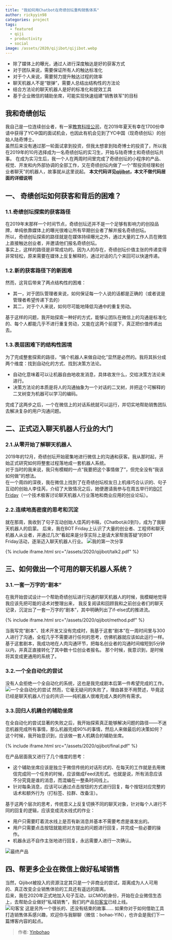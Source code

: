 ```yaml
---
title: "我如何用Chatbot在奇绩创坛重构销售体系"
author: rickyyin98
categories: project
tags:
  - featured
  - qiji
  - productivity
  - social
image: /assets/2020/qijibot/qijibot.webp
---
```


- 除了媒体上的曝光，通过人进行深度触达是好的获客方式
- 对于团队来说，需要保证所有人的触达标准化
- 对于个人来说，需要努力提升触达过程的效率
- 聊天机器人不是“银弹”，需要人总结出结构性的方法论
- 结合方法论的聊天机器人是好的标准化和提效工具
- 基于企业微信的辅助坐席，可能实现快速组建“销售铁军”的目标

## 我和奇绩创坛

我自己是一位连续创业者，有一家[教育科技公司](www.phaedoclasses.com)，在2019年夏天有幸在1700份申请中获得了YC中国的面试机会，也因此有机会见到了YC中国（现奇绩创坛）的创始人陆奇博士。  
虽然后来没有通过那一轮面试拿到投资，但我太想拿到陆奇博士的投资了，所以我在2019年的10月选择成为一名奇绩创坛的实习生，开始与陆奇博士和奇绩创坛共事。
在成为实习生后，我一个人在两周时间里完成了奇绩创坛的小程序的产品、视觉、开发和内外部协调的全部工作，又在奇绩创坛内做了一个“帮投资经理和创业者聊天”的机器人，故事就从这里说起。
**本文代码详见[qijibot](www.github.com/juzibot/qijibot)，本文不做代码层面的详细说明**

## 一、 奇绩创坛如何获客和背后的困难？

### 1.1.奇绩创坛探索的获客路径

在2019年末那样一个时间节点，奇绩创坛还并不是一个足够有影响力的创投品牌，单纯依靠媒体上的曝光很难让所有早期创业者了解并报名奇绩创坛。  
所以，奇绩创坛探索的路径就是在媒体持续曝光之外，通过大量的工作人员在微信上直接触达创业者，并邀请他们报名奇绩创坛。  
事实上，这样的路径是非常成功的。因为人的存在，奇绩创坛价值主张的传递变得非常轻松，原来需要在媒体上反复解释的，通过对话的几个来回可以快速传递。  

### 1.2.新的获客路径下的新困难

然而，这背后带来了两点结构性的困难：

- 其一，对于团队管理者来说，如何保证每一个人说的话都是正确的（或者说是管理者希望传递下去的）
- 其二，对于个人来说，如何尽可能地降低沟通中的重复劳动。

基于这样的问题，我开始探索一种好的方式，能够让团队在微信上的沟通是标准化的、每个人都能几乎不进行重复劳动，又能在这两个前提下，真正把价值传递出去。

### 1.3.表层困难下的结构性困境

为了完成整套探索的路径，“搞个机器人来做自动化”显然是必然的。我将其拆分成两个维度：找到自动化的方式、找到决策方法论。

- 自动化意味着可以让机器自由地收发消息，具体收发什么，交给决策方法论来进行。
- 决策方法论的本质是将人的沟通抽象为一个对话的二叉树，并把这个可解释的二叉树变为机器可以学习的编码。

完成了这两步之后，一个在微信上的对话系统就可以运行，并切实地帮助销售团队去解决复杂的用户沟通问题。

## 二、正式迈入聊天机器人行业的大门

### 2.1.从零开始了解聊天机器人

2019年的12月，奇绩创坛开始密集地进行微信上的沟通和获客。我从那时起，开始正式研究如何将整套过程落地成一套机器人系统。  
对于当时的我来说，我只有模糊的一点“我要把这个事情做了”，但完全没有“我该如何做”的想法。  
在一个周四的深夜，我在微信上找到了在奇绩创坛校友日上机缘巧合认识的、句子互动的创始人李佳芮，介绍了大致情况之后，她便邀请我参与在周五举行的[BOT Friday](bot5.ml)（一个技术极客讨论聊天机器人行业落地和商业应用的创业论坛）。

### 2.2.连续地高密度的思考和沉淀

就在那周，我收到了句子互动创始人佳芮的书稿，《Chatbot从0到1》，成为了我聊天机器人的启蒙。
后来，我在BOT Friday上认识了大量的创业者、工程师和聊天机器人从业者，并通过几次“看起来是分享实际上是请大家帮我答疑”的BOT Friday活动，逐渐迈入聊天机器人行业。
![我的第一次分享](/assets/2020/qijibot/talk1.webp)

{% include iframe.html src="/assets/2020/qijibot/talk2.pdf" %}

## 三、如何做出一个可用的聊天机器人系统？

### 3.1.一套一万字的“剧本”

在我开始尝试设计一个帮助奇绩创坛进行沟通的聊天机器人的时候，我模糊地觉得我应该先把可能的话术对整理出来，
我反复阅读和回顾我和之前创业者们的聊天记录，沉淀出了一套一万字的“剧本”，其中明确列出了if-else式的推进流。

{% include iframe.html src="/assets/2020/qijibot/method.pdf" %}

当我写完“剧本”、技术开发又没有完成时，我基于这套“剧本”在一周时间里与300人进行了沟通，全程几乎不需要进行任何的思考，仿佛机器就应该如此运行一样。
基于这套剧本，我成功地在人肉沟通环节，把每名创业者的沟通时间缩短到5分钟以内，并真正直接转化了其中数十位创业者报名。
那个时候，我意识到，是时候将其变成更通用的系统了。

### 3.2.一个全自动化的尝试

没有人会拒绝一个全自动化的系统，这也是我完成剧本后第一件希望完成的工作。
![一个全自动化的尝试](/assets/2020/qijibot/first.webp)
然而，它毫无疑问的失败了，理由甚至不用赘述，毕竟这已经是聊天机器人行业的共识——纯机器人很难完成人类的所有需求。

### 3.3.回归人机耦合的辅助坐席

在全自动化的尝试显著的失败之后，我开始探索真正能够解决问题的路径——不迷恋机器完成所有事情，那么机器完成90%的事情，然后人来做最后的决策如何？
这个时候，我开始意识到，应该做一套人机耦合的辅助坐席。

{% include iframe.html src="/assets/2020/qijibot/final.pdf" %}

在产品层面我又进行了几个维度的思考：

- 这个辅助坐席应该是独立于微信传统的对话形式的、在每天的工作就是去用微信完成同一个任务的时候，应该做成Feed流形式。也就是说，所有消息应该不分究竟是谁的消息，而混编在一整条时间线上。
- 针对每条消息，应该可以通过点击按钮的方式进行回复，每个按钮对应完整的话术和额外行为（打标签、拉群、改备注）。

基于这两个层次的思考，传统意义上反复切换不同的聊天对象，针对每个人进行不同的回复的逻辑，应该变成流水线式的作业：

- 用户只需要盯着流水线上是否有新消息并基本不需要考虑是谁发出的。
- 用户只需要点击按钮就能把对方提出的问题进行回复，并完成一些必要的操作。
- 机器永远不自作主张地进行回复，永远需要人进行一次确认。

![最终产品](/assets/2020/qijibot/qijibot.webp)

## 四、帮更多企业在微信上做好私域销售

当然，Qijibot被投入的资源注定其只是一个非商业的尝试，距离成为人人可用的、真正改变企业销售体验的工具还有遥远的距离。  
后来，我在2020年正式地加入句子互动，以CMO的身份，开始在企业微信生态上，去帮助企业做好“私域销售”，我们的产品[句客宝](qiwei.juzibot.com)已经上线。  
![句客宝](/assets/2020/qijibot/jukebao.webp)
这是另外一个很长的、还没有结束的故事……
如果你对于如何借助工具打造销售体系感兴趣，欢迎你与我聊聊（微信：bohao-YIN），也许会是我们下一篇博客内容的起点。

> 作者: [Yinbohao](https://github.com/rickyyin98/)
